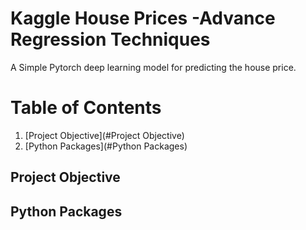 # Kaggle House Prices -Advance Regression Techniques

A Simple Pytorch deep learning model for predicting the house price.

# Table of Contents
1. [Project Objective](#Project Objective)
2. [Python Packages](#Python Packages)

## Project Objective


## Python Packages
